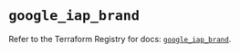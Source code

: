 # `google_iap_brand`

Refer to the Terraform Registry for docs: [`google_iap_brand`](https://registry.terraform.io/providers/hashicorp/google/6.46.0/docs/resources/iap_brand).
